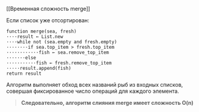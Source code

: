 [[Временная сложность merge]]

Если список уже отсортирован:
```
function merge(sea, fresh)
····result ← List.new
····while not (sea.empty and fresh.empty)
········if sea.top_item > fresh.top_item
············fish ← sea.remove_top_item
·······else
···········fish ← fresh.remove_top_item
·····result.append(fish)
return result
```

Алгоритм выполняет обход всех названий рыб из входных списков, совершая фиксированное число операций для каждого элемента. 

> **Следовательно, алгоритм слияния merge имеет сложность O(n)**